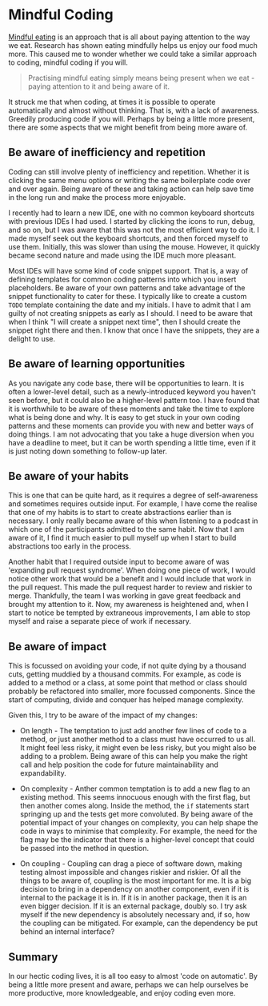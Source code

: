 # Mindful Coding 

[Mindful eating](https://www.bbcgoodfood.com/howto/guide/how-eat-mindfully) is an approach that is all about paying attention to the way we eat. Research has shown eating mindfully helps us enjoy our food much more. This caused me to wonder whether we could take a similar approach to coding, mindful coding if you will.

> Practising mindful eating simply means being present when we eat - paying attention to it and being aware of it.

It struck me that when coding, at times it is possible to operate automatically and almost without thinking. That is, with a lack of awareness. Greedily producing code if you will. Perhaps by being a little more present, there are some aspects that we might benefit from being more aware of.

## Be aware of inefficiency and repetition

Coding can still involve plenty of inefficiency and repetition. Whether it is clicking the same menu options or writing the same boilerplate code over and over again. Being aware of these and taking action can help save time in the long run and make the process more enjoyable.

I recently had to learn a new IDE, one with no common keyboard shortcuts with previous IDEs I had used. I started by clicking the icons to run, debug, and so on, but I was aware that this was not the most efficient way to do it. I made myself seek out the keyboard shortcuts, and then forced myself to use them. Initially, this was slower than using the mouse. However, it quickly became second nature and made using the IDE much more pleasant. 

Most IDEs will have some kind of code snippet support. That is, a way of defining templates for common coding patterns into which you insert placeholders. Be aware of your own patterns and take advantage of the snippet functionality to cater for these. I typically like to create a custom `TODO` template containing the date and my initials. I have to admit that I am guilty of not creating snippets as early as I should. I need to be aware that when I think "I will create a snippet next time", then I should create the snippet right there and then. I know that once I have the snippets, they are a delight to use.

## Be aware of learning opportunities

As you navigate any code base, there will be opportunities to learn. It is often a lower-level detail, such as a newly-introduced keyword you haven't seen before, but it could also be a higher-level pattern too. I have found that it is worthwhile to be aware of these moments and take the time to explore what is being done and why. It is easy to get stuck in your own coding patterns and these moments can provide you with new and better ways of doing things. I am not advocating that you take a huge diversion when you have a deadline to meet, but it can be worth spending a little time, even if it is just noting down something to follow-up later.

## Be aware of your habits

This is one that can be quite hard, as it requires a degree of self-awareness and sometimes requires outside input. For example, I have come the realise that one of my habits is to start to create abstractions earlier than is necessary. I only really became aware of this when listening to a podcast in which one of the participants admitted to the same habit. Now that I am aware of it, I find it much easier to pull myself up when I start to build abstractions too early in the process.

Another habit that I required outside input to become aware of was 'expanding pull request syndrome'. When doing one piece of work, I would notice other work that would be a benefit and I would include that work in the pull request. This made the pull request harder to review and riskier to merge. Thankfully, the team I was working in gave great feedback and brought my attention to it. Now, my awareness is heightened and, when I start to notice be tempted by extraneous improvements, I am able to stop myself and raise a separate piece of work if necessary.

## Be aware of impact

This is focussed on avoiding your code, if not quite dying by a thousand cuts, getting muddied by a thousand commits. For example, as code is added to a method or a class, at some point that method or class should probably be refactored into smaller, more focussed components. Since the start of computing, divide and conquer has helped manage complexity. 

Given this, I try to be aware of the impact of my changes:

* On length - The temptation to just add another few lines of code to a method, or just another method to a class must have occurred to us all. It might feel less risky, it might even be less risky, but you might also be adding to a problem. Being aware of this can help you make the right call and help position the code for future maintainability and expandability.

* On complexity - Anther common temptation is to add a new flag to an existing method. This seems innocuous enough with the first flag, but then another comes along. Inside the method, the `if` statements start springing up and the tests get more convoluted. By being aware of the potential impact of your changes on complexity, you can help shape the code in ways to minimise that complexity. For example, the need for the flag may be the indicator that there is a higher-level concept that could be passed into the method in question. 

* On coupling - Coupling can drag a piece of software down, making testing almost impossible and changes riskier and riskier. Of all the things to be aware of, coupling is the most important for me. It is a big decision to bring in a dependency on another component, even if it is internal to the package it is in. If it is in another package, then it is an even bigger decision. If it is an external package, doubly so. I try ask myself if the new dependency is absolutely necessary and, if so, how the coupling can be mitigated. For example, can the dependency be put behind an internal interface?

## Summary

In our hectic coding lives, it is all too easy to almost 'code on automatic'. By being a little more present and aware, perhaps we can help ourselves be more productive, more knowledgeable, and enjoy coding even more.
